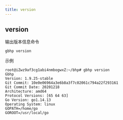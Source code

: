 ```yaml
---
title: version
---
```


## version

输出版本信息命令

```shell script
gbhp version
```

示例

```shell script
root@iZwz9af3cg1abi4nmbogwxZ:~/bhp# gbhp version
Gbhp
Version: 1.9.25-stable
Git Commit: 10e0e06964a3e6b8a3f7c02061c794a22f293161
Git Commit Date: 20201218
Architecture: amd64
Protocol Versions: [65 64 63]
Go Version: go1.14.13
Operating System: linux
GOPATH=/home/go
GOROOT=/usr/local/go
```
